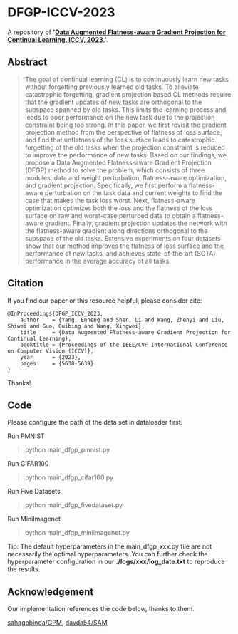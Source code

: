 # DFGP-ICCV-2023

A repository of **'[Data Augmented Flatness-aware Gradient Projection for Continual Learning. ICCV, 2023.](https://openaccess.thecvf.com/content/ICCV2023/papers/Yang_Data_Augmented_Flatness-aware_Gradient_Projection_for_Continual_Learning_ICCV_2023_paper.pdf)'**.

## Abstract
> The goal of continual learning (CL) is to continuously learn new tasks without forgetting previously learned old tasks. To alleviate catastrophic forgetting, gradient projection based CL methods require that the gradient updates of new tasks are orthogonal to the subspace spanned by old tasks. This limits the learning process and leads to poor performance on the new task due to the projection constraint being too strong. In this paper, we first revisit the gradient projection method from the perspective of flatness of loss surface, and find that unflatness of the loss surface leads to catastrophic forgetting of the old tasks when the projection constraint is reduced to improve the performance of new tasks. Based on our findings, we propose a Data Augmented Flatness-aware Gradient Projection (DFGP) method to solve the problem, which consists of three modules: data and weight perturbation, flatness-aware optimization, and gradient projection. Specifically, we first perform a flatness-aware perturbation on the task data and current weights to find the case that makes the task loss worst. Next, flatness-aware optimization optimizes both the loss and the flatness of the loss surface on raw and worst-case perturbed data to obtain a flatness-aware gradient. Finally, gradient projection updates the network with the flatness-aware gradient along directions orthogonal to the subspace of the old tasks. Extensive experiments on four datasets show that our method improves the flatness of loss surface and the performance of new tasks, and achieves state-of-the-art (SOTA) performance in the average accuracy of all tasks.


## Citation
If you find our paper or this resource helpful, please consider cite:
```
@InProceedings{DFGP_ICCV_2023,
    author    = {Yang, Enneng and Shen, Li and Wang, Zhenyi and Liu, Shiwei and Guo, Guibing and Wang, Xingwei},
    title     = {Data Augmented Flatness-aware Gradient Projection for Continual Learning},
    booktitle = {Proceedings of the IEEE/CVF International Conference on Computer Vision (ICCV)},
    year      = {2023},
    pages     = {5630-5639}
}
```
Thanks!


## Code

Please configure the path of the data set in dataloader first.

Run PMNIST
> python main_dfgp_pmnist.py

Run CIFAR100
> python main_dfgp_cifar100.py

Run Five Datasets
> python main_dfgp_fivedataset.py

Run MiniImagenet
> python main_dfgp_miniimagenet.py


Tip: The default hyperparameters in the main_dfgp_xxx.py file are not necessarily the optimal hyperparameters. You can further check the hyperparameter configuration in our **./logs/xxx/log_date.txt** to reproduce the results.


## Acknowledgement
Our implementation references the code below, thanks to them.

[sahagobinda/GPM](https://github.com/sahagobinda/GPM), [davda54/SAM](https://github.com/davda54/sam)

